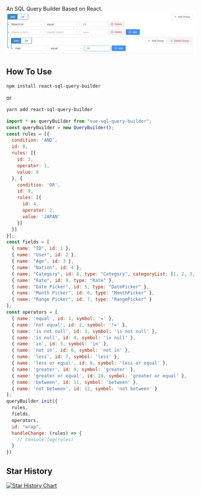 An SQL Query Builder Based on React.
![example](/assets/img/tree.jpg)
## How To Use

```bash
npm install react-sql-query-builder
```
or
```bash
yarn add react-sql-query-builder
```

```js
import * as queryBuilder from "vue-sql-query-builder";
const queryBuilder = new QueryBuilder();
const rules = [{
  condition: 'AND',
  id: 0,
  rules: [{
    id: 3,
    operator: 1,
    value: 9
  }, {
    condition: 'OR',
    id: 9,
    rules: [{
      id: 4,
      operator: 2,
      value: 'JAPAN'
    }]
  }]
}];
const fields = [
  { name: "ID", id: 1 },
  { name: "User", id: 2 },
  { name: "Age", id: 3 },
  { name: "Nation", id: 4 },
  { name: "Category", id: 8, type: "Category", categoryList: [1, 2, 3, 4, 5] },
  { name: "Rate", id: 9, type: "Rate" },
  { name: "Date Picker", id: 5, type: "DatePicker" },
  { name: "Month Picker", id: 6, type: "MonthPicker" },
  { name: "Range Picker", id: 7, type: "RangePicker" }
];
const operators = [
  { name: 'equal', id: 1, symbol: '=' },
  { name: 'not equal', id: 2, symbol: '!=' },
  { name: 'is not null', id: 3, symbol: 'is not null' },
  { name: 'is null', id: 4, symbol: 'is null' },
  { name: 'in', id: 5, symbol: 'in' },
  { name: 'not in', id: 6, symbol: 'not in' },
  { name: 'less', id: 7, symbol: 'less' },
  { name: 'less or equal', id: 8, symbol: 'less or equal' },
  { name: 'greater', id: 9, symbol: 'greater' },
  { name: 'greater or equal', id: 10, symbol: 'greater or equal' },
  { name: 'between', id: 11, symbol: 'between' },
  { name: 'not between', id: 12, symbol: 'not between' }
];
queryBuilder.init({
  rules,
  fields,
  operators,
  id: "wrap",
  handleChange: (rules) => {
    // console.log(rules)
  }
})
```
## Star History

[![Star History Chart](https://api.star-history.com/svg?repos=fridaymeng/react-sql-query-builder&type=Date)](https://star-history.com/#fridaymeng/react-sql-query-builder&Date)

